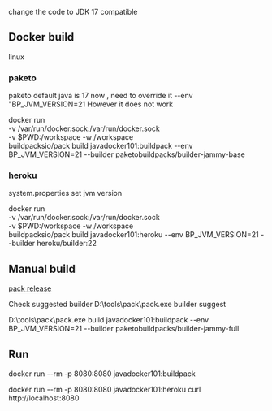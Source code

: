 
change the code to JDK 17 compatible 


## Docker build


linux 

### paketo

paketo default java is 17 now , need to override it --env "BP_JVM_VERSION=21
However it does not work

docker run \
-v /var/run/docker.sock:/var/run/docker.sock \
-v $PWD:/workspace -w /workspace \
buildpacksio/pack build javadocker101:buildpack  --env BP_JVM_VERSION=21 --builder   paketobuildpacks/builder-jammy-base


### heroku

system.properties set jvm version

docker run \
-v /var/run/docker.sock:/var/run/docker.sock \
-v $PWD:/workspace -w /workspace \
buildpacksio/pack build javadocker101:heroku --env BP_JVM_VERSION=21 --builder   heroku/builder:22


## Manual build

[pack release](https://github.com/buildpacks/pack/releases)

Check suggested builder D:\tools\pack\pack.exe builder suggest

D:\tools\pack\pack.exe build javadocker101:buildpack  --env BP_JVM_VERSION=21  --builder  paketobuildpacks/builder-jammy-full


## Run

docker run --rm -p 8080:8080 javadocker101:buildpack

docker run --rm -p 8080:8080 javadocker101:heroku
curl http://localhost:8080